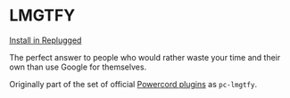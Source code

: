 # LMGTFY

[Install in Replugged](https://replugged.dev/install?url=replugged-org/lmgtfy)

The perfect answer to people who would rather waste your time and their own than use Google for themselves.

Originally part of the set of official [Powercord plugins](https://github.com/powercord-org/powercord/tree/v2/src/Powercord/plugins) as `pc-lmgtfy`.
